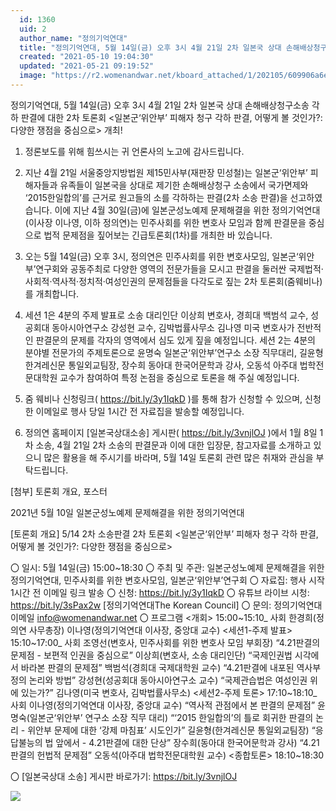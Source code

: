 ```yaml
---
  id: 1360
  uid: 2
  author_name: "정의기억연대"
  title: "정의기억연대, 5월 14일(금) 오후 3시 4월 21일 2차 일본국 상대 손해배상청구소송 각하 판결에 대한 2차 토론회  <일본군‘위안부’ 피해자 청구 각하 판결, 어떻게 볼 것인가?: 다양한 쟁점을 중심으로> 개최!"
  created: "2021-05-10 19:04:30"
  updated: "2021-05-21 09:19:52"
  image: "https://r2.womenandwar.net/kboard_attached/1/202105/609906a6ee6c28577624.jpg"
---
```

정의기억연대, 5월 14일(금) 오후 3시
4월 21일 2차 일본국 상대 손해배상청구소송 각하 판결에 대한 2차 토론회 
<일본군‘위안부’ 피해자 청구 각하 판결, 어떻게 볼 것인가?: 다양한 쟁점을 중심으로> 개최!

1. 정론보도를 위해 힘쓰시는 귀 언론사의 노고에 감사드립니다.

2. 지난 4월 21일 서울중앙지방법원 제15민사부(재판장 민성철)는 일본군‘위안부’ 피해자들과 유족들이 일본국을 상대로 제기한 손해배상청구 소송에서 국가면제와 ‘2015한일합의’를 근거로 원고들의 소를 각하하는 판결(2차 소송 판결)을 선고하였습니다. 이에 지난 4월 30일(금)에 일본군성노예제 문제해결을 위한 정의기억연대(이사장 이나영, 이하 정의연)는 민주사회를 위한 변호사 모임과 함께 판결문을 중심으로 법적 문제점을 짚어보는 긴급토론회(1차)를 개최한 바 있습니다. 

3. 오는 5월 14일(금) 오후 3시, 정의연은 민주사회를 위한 변호사모임, 일본군‘위안부’연구회와 공동주최로 다양한 영역의 전문가들을 모시고 판결을 둘러싼 국제법적·사회적·역사적·정치적·여성인권의 문제점들을 다각도로 짚는 2차 토론회(줌웨비나)를 개최합니다. 

4. 세션 1은 4분의 주제 발표로 소송 대리인단 이상희 변호사, 경희대 백범석 교수, 성공회대 동아시아연구소 강성현 교수, 김박법률사무소 김나영 미국 변호사가 전반적인 판결문의 문제를 각자의 영역에서 심도 있게 짚을 예정입니다. 세션 2는 4분의 분야별 전문가의 주제토론으로 윤명숙 일본군‘위안부’연구소 소장 직무대리, 길윤형 한겨레신문 통일외교팀장, 장수희 동아대 한국어문학과 강사, 오동석 아주대 법학전문대학원 교수가 참여하여 특정 논점을 중심으로 토론을 해 주실 예정입니다. 

5. 줌 웨비나 신청링크( https://bit.ly/3y1IqkD )를 통해 참가 신청할 수 있으며, 신청한 이메일로 행사 당일 1시간 전 자료집을 발송할 예정입니다.

6. 정의연 홈페이지 \[일본국상대소송\] 게시판( https://bit.ly/3vnjlOJ )​에서 1월 8일 1차 소송, 4월 21일 2차 소송의 판결문과 이에 대한 입장문, 참고자료를 소개하고 있으니 많은 활용을 해 주시기를 바라며, 5월 14일 토론회 관련 많은 취재와 관심을 부탁드립니다. 

\[첨부\] 토론회 개요, 포스터

2021년 5월 10일
일본군성노예제 문제해결을 위한 정의기억연대

\[토론회 개요\]
5/14 2차 소송판결 2차 토론회 
<일본군‘위안부’ 피해자 청구 각하 판결, 어떻게 볼 것인가?: 다양한 쟁점을 중심으로>

〇 일시: 5월 14일(금) 15:00~18:30
〇 주최 및 주관: 일본군성노예제 문제해결을 위한 정의기억연대, 민주사회를 위한 변호사모임, 일본군‘위안부’연구회
〇 자료집: 행사 시작 1시간 전 이메일 링크 발송
〇 신청: https://bit.ly/3y1IqkD
〇 유튜브 라이브 시청: https://bit.ly/3sPax2w \[정의기억연대The Korean Council\]
〇 문의: 정의기억연대 이메일 info@womenandwar.net 
 〇 프로그램
<개회> 15:00~15:10_ 사회 한경희(정의연 사무총장)
이나영(정의기억연대 이사장, 중앙대 교수)
<세션1-주제 발표> 15:10~17:00_ 사회 조영선(변호사, 민주사회를 위한 변호사 모임 부회장)
“4.21판결의 문제점 - 보편적 인권을 중심으로” 
이상희(변호사, 소송 대리인단)
“국제인권법 시각에서 바라본 판결의 문제점”
백범석(경희대 국제대학원 교수)
“4.21판결에 내포된 역사부정의 논리와 방법” 
강성현(성공회대 동아시아연구소 교수)
“국제관습법은 여성인권 위에 있는가?” 
 김나영(미국 변호사, 김박법률사무소) 
<세션2-주제 토론> 17:10~18:10_ 사회 이나영(정의기억연대 이사장, 중앙대 교수)
“역사적 관점에서 본 판결의 문제점” 
윤명숙(일본군‘위안부’ 연구소 소장 직무 대리)
“‘2015 한일합의’의 틀로 회귀한 판결의 논리 - 위안부 문제에 대한 ‘강제 마침표’ 시도인가” 
길윤형(한겨레신문 통일외교팀장)
“응답불능의 법 앞에서 - 4.21판결에 대한 단상” 
장수희(동아대 한국어문학과 강사)
“4.21판결의 헌법적 문제점” 
오동석(아주대 법학전문대학원 교수) 
<종합토론> 18:10~18:30
 
 〇 \[일본국상대 소송\] 게시판 바로가기: https://bit.ly/3vnjlOJ​


 ![](https://r2.womenandwar.net/kboard_attached/1/202105/609906a6ee6c28577624.jpg)